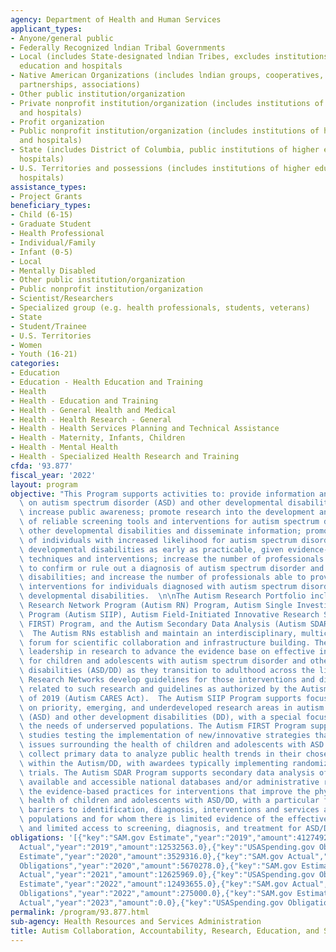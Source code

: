 ```yaml
---
agency: Department of Health and Human Services
applicant_types:
- Anyone/general public
- Federally Recognized lndian Tribal Governments
- Local (includes State-designated lndian Tribes, excludes institutions of higher
  education and hospitals
- Native American Organizations (includes lndian groups, cooperatives, corporations,
  partnerships, associations)
- Other public institution/organization
- Private nonprofit institution/organization (includes institutions of higher education
  and hospitals)
- Profit organization
- Public nonprofit institution/organization (includes institutions of higher education
  and hospitals)
- State (includes District of Columbia, public institutions of higher education and
  hospitals)
- U.S. Territories and possessions (includes institutions of higher education and
  hospitals)
assistance_types:
- Project Grants
beneficiary_types:
- Child (6-15)
- Graduate Student
- Health Professional
- Individual/Family
- Infant (0-5)
- Local
- Mentally Disabled
- Other public institution/organization
- Public nonprofit institution/organization
- Scientist/Researchers
- Specialized group (e.g. health professionals, students, veterans)
- State
- Student/Trainee
- U.S. Territories
- Women
- Youth (16-21)
categories:
- Education
- Education - Health Education and Training
- Health
- Health - Education and Training
- Health - General Health and Medical
- Health - Health Research - General
- Health - Health Services Planning and Technical Assistance
- Health - Maternity, Infants, Children
- Health - Mental Health
- Health - Specialized Health Research and Training
cfda: '93.877'
fiscal_year: '2022'
layout: program
objective: "This Program supports activities to: provide information and education\
  \ on autism spectrum disorder (ASD) and other developmental disabilities (DD) to\
  \ increase public awareness; promote research into the development and validation\
  \ of reliable screening tools and interventions for autism spectrum disorder and\
  \ other developmental disabilities and disseminate information; promote early screening\
  \ of individuals with increased likelihood for autism spectrum disorder and other\
  \ developmental disabilities as early as practicable, given evidence-based screening\
  \ techniques and interventions; increase the number of professionals who are able\
  \ to confirm or rule out a diagnosis of autism spectrum disorder and other developmental\
  \ disabilities; and increase the number of professionals able to provide evidence-based\
  \ interventions for individuals diagnosed with autism spectrum disorder or other\
  \ developmental disabilities.  \n\nThe Autism Research Portfolio includes the Autism\
  \ Research Network Program (Autism RN) Program, Autism Single Investigator Innovation\
  \ Program (Autism SIIP), Autism Field-Initiated Innovative Research Studies (Autism\
  \ FIRST) Program, and the Autism Secondary Data Analysis (Autism SDAR) Program.\
  \  The Autism RNs establish and maintain an interdisciplinary, multicenter research\
  \ forum for scientific collaboration and infrastructure building. They provide national\
  \ leadership in research to advance the evidence base on effective interventions\
  \ for children and adolescents with autism spectrum disorder and other developmental\
  \ disabilities (ASD/DD) as they transition to adulthood across the lifespan. The\
  \ Research Networks develop guidelines for those interventions and disseminate information\
  \ related to such research and guidelines as authorized by the Autism CARES Act\
  \ of 2019 (Autism CARES Act).  The Autism SIIP Program supports focused research\
  \ on priority, emerging, and underdeveloped research areas in autism spectrum disorder\
  \ (ASD) and other development disabilities (DD), with a special focus on addressing\
  \ the needs of underserved populations. The Autism FIRST Program supports research\
  \ studies testing the implementation of new/innovative strategies that address critical\
  \ issues surrounding the health of children and adolescents with ASD. These studies\
  \ collect primary data to analyze public health trends in their chosen area of focus\
  \ within the Autism/DD, with awardees typically implementing randomized control\
  \ trials. The Autism SDAR Program supports secondary data analysis of existing publicly\
  \ available and accessible national databases and/or administrative records to determine\
  \ the evidence-based practices for interventions that improve the physical and behavioral\
  \ health of children and adolescents with ASD/DD, with a particular focus on addressing\
  \ barriers to identification, diagnosis, interventions and services among underserved\
  \ populations and for whom there is limited evidence of the effectiveness of interventions,\
  \ and limited access to screening, diagnosis, and treatment for ASD/DD."
obligations: '[{"key":"SAM.gov Estimate","year":"2019","amount":4127492.0},{"key":"SAM.gov
  Actual","year":"2019","amount":12532563.0},{"key":"USASpending.gov Obligations","year":"2019","amount":1266830.0},{"key":"SAM.gov
  Estimate","year":"2020","amount":3529316.0},{"key":"SAM.gov Actual","year":"2020","amount":3524594.0},{"key":"USASpending.gov
  Obligations","year":"2020","amount":5670278.0},{"key":"SAM.gov Estimate","year":"2021","amount":4130477.0},{"key":"SAM.gov
  Actual","year":"2021","amount":12625969.0},{"key":"USASpending.gov Obligations","year":"2021","amount":0.0},{"key":"SAM.gov
  Estimate","year":"2022","amount":12493655.0},{"key":"SAM.gov Actual","year":"2022","amount":12490998.0},{"key":"USASpending.gov
  Obligations","year":"2022","amount":275000.0},{"key":"SAM.gov Estimate","year":"2023","amount":13907828.0},{"key":"SAM.gov
  Actual","year":"2023","amount":0.0},{"key":"USASpending.gov Obligations","year":"2023","amount":0.0}]'
permalink: /program/93.877.html
sub-agency: Health Resources and Services Administration
title: Autism Collaboration, Accountability, Research, Education, and Support
---
```

